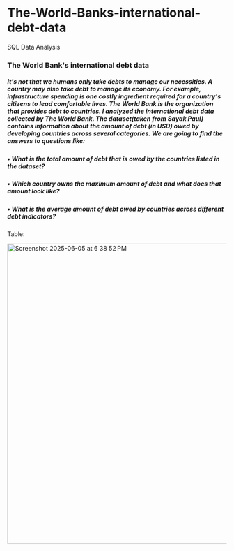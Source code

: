# The-World-Banks-international-debt-data
SQL Data Analysis

### The World Bank's international debt data

##### It's not that we humans only take debts to manage our necessities. A country may also take debt to manage its economy. For example, infrastructure spending is one costly ingredient required for a country's citizens to lead comfortable lives. The World Bank is the organization that provides debt to countries. I analyzed the international debt data collected by The World Bank. The dataset(taken from Sayak Paul) contains information about the amount of debt (in USD) owed by developing countries across several categories. We are going to find the answers to questions like:

##### • What is the total amount of debt that is owed by the countries listed in the dataset?
##### • Which country owns the maximum amount of debt and what does that amount look like?
##### • What is the average amount of debt owed by countries across different debt indicators?

Table:

<img width="688" alt="Screenshot 2025-06-05 at 6 38 52 PM" src="https://github.com/user-attachments/assets/4b74227e-3d04-45fb-ac61-30655620f618" />

